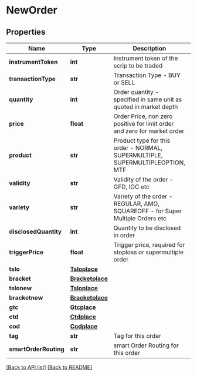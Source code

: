 # NewOrder

## Properties
Name | Type | Description | Notes
------------ | ------------- | ------------- | -------------
**instrumentToken** | **int** | Instrument token of the scrip to be traded | [optional] 
**transactionType** | **str** | Transaction Type - BUY or SELL | [optional] 
**quantity** | **int** | Order quantity - specified in same unit as quoted in market depth | [optional] 
**price** | **float** | Order Price, non zero positive for limit order and zero for market order | [optional] 
**product** | **str** | Product type for this order - NORMAL, SUPERMULTIPLE, SUPERMULTIPLEOPTION, MTF | [optional] 
**validity** | **str** | Validity of the order - GFD, IOC etc | [optional] 
**variety** | **str** | Variety of the order - REGULAR, AMO, SQUAREOFF - for Super Multiple Orders etc | [optional] 
**disclosedQuantity** | **int** | Quantity to be disclosed in order | [optional] 
**triggerPrice** | **float** | Trigger price, required for stoploss or supermultiple order | [optional] 
**tslo** | [**Tsloplace**](Tsloplace.md) |  | [optional] 
**bracket** | [**Bracketplace**](Bracketplace.md) |  | [optional] 
**tslonew** | [**Tsloplace**](Tsloplace.md) |  | [optional] 
**bracketnew** | [**Bracketplace**](Bracketplace.md) |  | [optional] 
**gtc** | [**Gtcplace**](Gtcplace.md) |  | [optional] 
**ctd** | [**Ctdplace**](Ctdplace.md) |  | [optional] 
**cod** | [**Codplace**](Codplace.md) |  | [optional] 
**tag** | **str** | Tag for this order | [optional] 
**smartOrderRouting** | **str** | smart Order Routing for this order | [optional] 

[[Back to API list]](../README.md#documentation-for-api-endpoints) [[Back to README]](../README.md)


